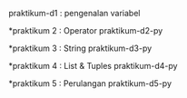 praktikum-d1 : pengenalan variabel

*praktikum 2 : Operator
praktikum-d2-py

*praktikum 3 : String
praktikum-d3-py

*praktikum 4 : List & Tuples
praktikum-d4-py

*praktikum 5 : Perulangan
praktikum-d5-py
